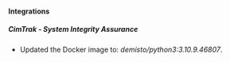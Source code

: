 #### Integrations
##### CimTrak - System Integrity Assurance
- Updated the Docker image to: *demisto/python3:3.10.9.46807*.
